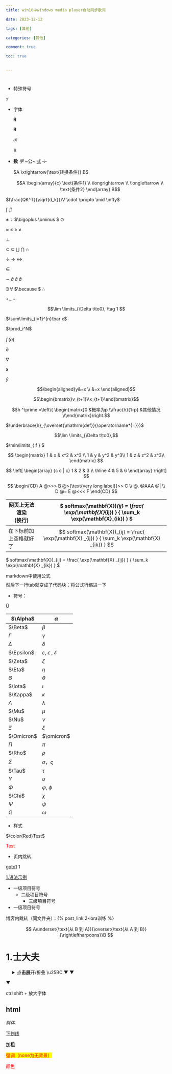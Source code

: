 ```yaml
---
title: win10中windows media player自动同步歌词

date: 2023-12-12

tags: [其他]

categories: [其他]

comment: true

toc: true


---
```


#
<!--more-->

- 特殊符号

:r



- 字体

  $\mathbf R$

  $\boldsymbol{R}$

  $\mathcal{R}$

  $\mathbb{R}$

- **数** *学* ~公~ <u>式</u> ~~：~~

  $A \xrightarrow{\text{转换条件}} B$

  $$A
\begin{array}{c}
  \text{条件1} \\
\longrightarrow \\
  \longleftarrow \\
\text{条件2}
  \end{array}
B$$

$(\frac{QK^T}{\sqrt{d_k}})V \cdot  \propto   \mid   \infty$

 $\int$  $\iint$

$\pm$ $\div$ $\bigoplus \ominus $ $\odot$

$\approx$ $\leq$ $\geq$ $\neq$ 

$\perp$

$\subset$  $\subseteq$  $\bigcup$   $\bigcap$  $\cap$

$\downarrow$ $\Rightarrow$ $\Leftrightarrow$

$\in$

$\sim$ $\tilde a$ $\hat a$ $\bar a$

$\exists$ $\forall$ $\because $ $\therefore$

$\circ \ldots \cdots$

$$\lim \limits_{\Delta t\to0}, \tag 1 $$

$\sum\limits_{i=1}^{n}\bar x$

$\prod_i^N$

$f^\prime(a)$

  $\partial$

  $\nabla$

  $\mathbf{x}$

  $\hat y$

  $$\begin{aligned}y&=x \\ &=x
  \end{aligned}$$

  $$\begin{bmatrix}v_{t+1}\\x_{t+1}\end{bmatrix}$$

$$h ^\prime =\left\{ \begin{matrix}0 &概率为p \\\frac{h}{1-p} &其他情况\\\end{matrix}\right.$$

  $\underbrace{h}_{\overset{\mathrm{def}}{\operatorname*{=}}}$

$$\lim \limits_{\Delta t\to0},$$

$\min\limits_{ f } $

 $$ \begin{matrix} 1 & x & x^2 & x^3 \\ 1 & y & y^2 & y^3\\ 1 & z & z^2 & z^3\\ \end{matrix} $$ 

 $$ \left[  \begin{array}  {c c | c}  1 & 2 & 3 \\ \hline 4 & 5 & 6 \end{array} \right] $$ 

 $$ \begin{CD}    A @>>> B @>{\text{very long label}}>> C \\    @. @AAA @| \\    D @= E @<<< F \end{CD} $$ 

| 网页上无法渲染<br>(换行) | $ softmax(\mathbf{X})_{ij} = \frac{ \exp(\mathbf{X}_{ij}) } { \sum_k \exp(\mathbf{X}_{ik}) } $ |
| ------------------------ | ------------------------------------------------------------ |
| 在下标前加上空格就好了   | $$ softmax(\mathbf{X})_{ij} = \frac{ \exp(\mathbf{X} _{ij}) } { \sum_k \exp(\mathbf{X} _{ik}) } $$ |

  $ softmax(\mathbf{X})_{ij} = \frac{ \exp(\mathbf{X} _{ij}) } { \sum_k \exp(\mathbf{X} _{ik}) } $

markdown中使用公式$$$$然后下一行tab就变成了代码块：将公式行缩进一下

- 符号：

&#220;

| $\Alpha$   | $\alpha$                                  |
| ---------- | ----------------------------------------- |
| $\Beta$    | $\beta$                                   |
| $\Gamma$   | $\gamma$                                  |
| $\Delta$   | $\delta$                                  |
| $\Epsilon$ | $\varepsilon$, $\epsilon$ , $\mathcal{E}$ |
| $\Zeta$    | $\zeta$                                   |
| $\Eta$     | $\eta$                                    |
| $\Theta$   | $\theta$                                  |
| $\Iota$    | $\iota$                                   |
| $\Kappa$   | $\kappa$                                  |
| $\Lambda$  | $\lambda$                                 |
| $\Mu$      | $\mu$                                     |
| $\Nu$      | $\nu$                                     |
| $\Xi$      | $\xi$                                     |
| $\Omicron$ | $\omicron$                                |
| $\Pi$      | $\pi$                                     |
| $\Rho$     | $\rho$                                    |
| $\Sigma$   | $\sigma$，$\varsigma$                     |
| $\Tau$     | $\tau$                                    |
| $\Upsilon$ | $\upsilon$                                |
| $\Phi$     | $\varphi$, $\phi$                         |
| $\Chi$     | $\chi$                                    |
| $\Psi$     | $\psi$                                    |
| $\Omega$   | $\omega$                                  |



- 样式

 $\color{Red}Test$ 

 <font color=Red>Test</font> 

- 页内跳转

<a href="#goto1">goto1</a>
<span id='goto1'>1</span>

[1.语法示例](#1士大夫)



<ul>
  <li>一级项目符号
    <ul>
      <li>二级项目符号
        <ul>
          <li>三级项目符号</li>
        </ul>
      </li>
    </ul>
  </li>
  <li>一级项目符号</li>
</ul>

博客内跳转（同文件夹）：{% post_link 2-lora训练 %}



$$
A\underset{\text{从 B 到 A}}{\overset{\text{从 A 到 B}}{\rightleftharpoons}}B
$$

# 1.士大夫



<details style="margin-left: 20px;"> <summary>点<b>击展</b>开/折叠 \u25BC &#9660 ▼</summary>
这<b>里是折</b>叠的内容。
你可以在这里添加更多的文字、代码或其他内容。
</details>

&#9660;





ctrl shift + 放大字体



## html

<i>斜体</i>

<u>下划线</u>

<b>加粗</b>

<mark style="color:red; background:;">强调（none为无背景）</mark>

 <span style="color:red;">颜色</span>

